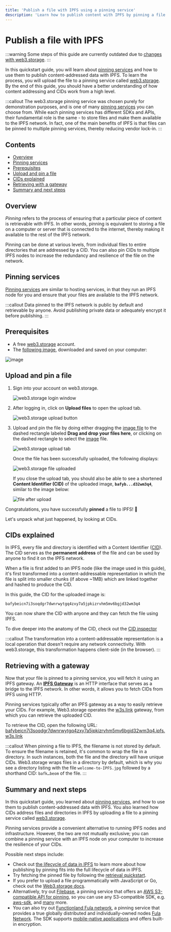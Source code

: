 ```yaml
---
title: 'Publish a file with IPFS using a pinning service'
description: 'Learn how to publish content with IPFS by pinning a file to a pinning service.'
---
```


# Publish a file with IPFS

:::warning
Some steps of this guide are currently outdated due to [changes with web3.storage](https://blog.web3.storage/posts/the-data-layer-is-here-with-the-new-web3-storage).
:::

In this quickstart guide, you will learn about [pinning services](../concepts/persistence.md#pinning-in-context) and how to use them to publish content-addressed data with IPFS. To learn the process, you will upload the file to a pinning service called [web3.storage](https://web3.storage/). By the end of this guide, you should have a better understanding of how content addressing and CIDs work from a high level.

:::callout
The web3.storage pinning service was chosen purely for demonstration purposes, and is one of many [pinning services](../concepts/persistence.md#pinning-in-context) you can choose from. While each pinning services has different SDKs and APIs, their fundamental role is the same - to store files and make them available to the IPFS network. In fact, one of the main benefits of IPFS is that files can be pinned to multiple pinning services, thereby reducing vendor lock-in.
:::

## Contents <!-- omit from toc -->

- [Overview](#overview)
- [Pinning services](#pinning-services)
- [Prerequisites](#prerequisites)
- [Upload and pin a file](#upload-and-pin-a-file)
- [CIDs explained](#cids-explained)
- [Retrieving with a gateway](#retrieving-with-a-gateway)
- [Summary and next steps](#summary-and-next-steps)

## Overview

_Pinning_ refers to the process of ensuring that a particular piece of content is retrievable with IPFS. In other words, pinning is equivalent to storing a file on a computer or server that is connected to the internet, thereby making it available to the rest of the IPFS network.

Pinning can be done at various levels, from individual files to entire directories that are addressed by a CID. You can also pin CIDs to multiple IPFS nodes to increase the redundancy and resilience of the file on the network.

## Pinning services

[Pinning services](../concepts/persistence.md#pinning-services) are similar to hosting services, in that they run an IPFS node for you and ensure that your files are available to the IPFS network.

:::callout
Data pinned to the IPFS network is public by default and retrievable by anyone. Avoid publishing private data or adequately encrypt it before publishing.
:::

## Prerequisites

- A free [web3.storage](https://web3.storage/) account.
- The [following image](../quickstart/images/welcome-to-IPFS.jpg), downloaded and saved on your computer:

![image](../quickstart/images/welcome-to-IPFS.jpg)

## Upload and pin a file

1. Sign into your account on web3.storage.

   ![web3.storage login window](./images/login-web3-storage.png)

1. After logging in, click on **Upload files** to open the upload tab.

   ![web3.storage upload button](./images/web3-upload-button.png)

1. Upload and pin the file by doing either dragging the [image file](../quickstart/images/welcome-to-IPFS.jpg) to the dashed rectangle labeled **Drag and drop your files here**, or clicking on the dashed rectangle to select the [image](../quickstart/images/welcome-to-IPFS.jpg) file.

   ![web3.storage upload tab](./images/web3-upload-tab.png)

   Once the file has been successfully uploaded, the following displays:

   ![web3.storage file uploaded](./images/web3-file-uploaded.png)

   If you close the upload tab, you should also be able to see a shortened **Content Identifier (CID)** of the uploaded image, **`bafyb...d32wm3q4`**, similar to the image below:

   ![file after upload](./images/web3-file-after-upload.png)

Congratulations, you have successfully **pinned** a file to IPFS! 🎉

Let's unpack what just happened, by looking at CIDs.

## CIDs explained

In IPFS, every file and directory is identified with a Content Identifier ([CID](../concepts/content-addressing.md)). The CID serves as the **permanent address** of the file and can be used by anyone to find it on the IPFS network.

When a file is first added to an IPFS node (like the image used in this guide), it's first transformed into a content-addressable representation in which the file is split into smaller chunks (if above ~1MB) which are linked together and hashed to produce the CID.

In this guide, the CID for the uploaded image is:

```plaintext
bafybeicn7i3soqdgr7dwnrwytgq4zxy7a5jpkizrvhm5mv6bgjd32wm3q4
```

You can now share the CID with anyone and they can fetch the file using IPFS.

To dive deeper into the anatomy of the CID, check out the [CID inspector](https://cid.ipfs.tech/#bafybeicn7i3soqdgr7dwnrwytgq4zxy7a5jpkizrvhm5mv6bgjd32wm3q4)

:::callout
The transformation into a content-addressable representation is a local operation that doesn't require any network connectivity. With web3.storage, this transformation happens client-side (in the browser).
:::

## Retrieving with a gateway

Now that your file is pinned to a pinning service, you will fetch it using an IPFS gateway. An [**IPFS Gateway**](../concepts/ipfs-gateway.md) is an HTTP interface that serves as a bridge to the IPFS network. In other words, it allows you to fetch CIDs from IPFS using HTTP.

Pinning services typically offer an IPFS gateway as a way to easily retrieve your CIDs. For example, Web3.storage operates the [w3s.link](https://w3s.link) gateway, from which you can retrieve the uploaded CID.

To retrieve the CID, open the following URL:
[bafybeicn7i3soqdgr7dwnrwytgq4zxy7a5jpkizrvhm5mv6bgjd32wm3q4.ipfs.w3s.link](https://bafybeicn7i3soqdgr7dwnrwytgq4zxy7a5jpkizrvhm5mv6bgjd32wm3q4.ipfs.w3s.link/)

:::callout
When pinning a file to IPFS, the filename is not stored by default. To ensure the filename is retained, it's common to wrap the file in a directory. In such instances, both the file and the directory will have unique CIDs. Web3.storage wraps files in a directory by default, which is why you see a directory listing with the file `welcome-to-IPFS.jpg` followed by a shorthand CID: `bafk…beom` of the file.
:::

## Summary and next steps

In this quickstart guide, you learned about [pinning services](../concepts/persistence.md#pinning-in-context), and how to use them to publish content-addressed data with IPFS. You also learned how CIDs address files and directories in IPFS by uploading a file to a pinning service called [web3.storage](https://web3.storage/).

Pinning services provide a convenient alternative to running IPFS nodes and infrastructure. However, the two are not mutually exclusive; you can combine a pinning service with an IPFS node on your computer to increase the resilience of your CIDs.

Possible next steps include:

- Check out [the lifecycle of data in IPFS](../concepts/lifecycle.md) to learn more about how publishing by pinning fits into the full lifecycle of data in IPFS.
- Try fetching the pinned file by following the [retrieval quickstart](./retrieve.md).
- If you prefer to upload a file programmatically with JavaScript or Go, check out the [Web3.storage docs](https://web3.storage/docs/how-tos/store/).
- Alternatively, try out [Filebase](https://filebase.com/), a pinning service that offers an [AWS S3-compatible API for pinning](https://docs.filebase.com/getting-started/s3-api-getting-started-guide), so you can use any S3-compatible SDK, e.g. [aws-sdk](https://www.npmjs.com/package/aws-sdk), and [many](https://github.com/s3tools/s3cmd) more.
- You can also try out [Functionland Fula network](https://fx.land), a pinning service that provides a true globally distributed and individually-owned nodes [Fula Network](https://docs.fx.land). The SDK supports [mobile-native applications](../../concepts/usage-ideas-examples.md#mobile-native-applications) and offers built-in encryption.